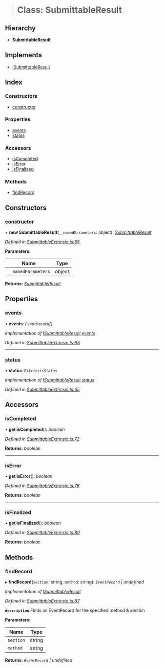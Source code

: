 > # Class: SubmittableResult

## Hierarchy

* **SubmittableResult**

## Implements

* [ISubmittableResult](../interfaces/_submittableextrinsic_.isubmittableresult.md)

## Index

### Constructors

* [constructor](_submittableextrinsic_.submittableresult.md#constructor)

### Properties

* [events](_submittableextrinsic_.submittableresult.md#events)
* [status](_submittableextrinsic_.submittableresult.md#status)

### Accessors

* [isCompleted](_submittableextrinsic_.submittableresult.md#iscompleted)
* [isError](_submittableextrinsic_.submittableresult.md#iserror)
* [isFinalized](_submittableextrinsic_.submittableresult.md#isfinalized)

### Methods

* [findRecord](_submittableextrinsic_.submittableresult.md#findrecord)

## Constructors

###  constructor

\+ **new SubmittableResult**(`__namedParameters`: object): *[SubmittableResult](_submittableextrinsic_.submittableresult.md)*

*Defined in [SubmittableExtrinsic.ts:65](https://github.com/polkadot-js/api/blob/1525d64/packages/api/src/SubmittableExtrinsic.ts#L65)*

**Parameters:**

Name | Type |
------ | ------ |
`__namedParameters` | object |

**Returns:** *[SubmittableResult](_submittableextrinsic_.submittableresult.md)*

## Properties

###  events

• **events**: *`EventRecord`[]*

*Implementation of [ISubmittableResult](../interfaces/_submittableextrinsic_.isubmittableresult.md).[events](../interfaces/_submittableextrinsic_.isubmittableresult.md#events)*

*Defined in [SubmittableExtrinsic.ts:63](https://github.com/polkadot-js/api/blob/1525d64/packages/api/src/SubmittableExtrinsic.ts#L63)*

___

###  status

• **status**: *`ExtrinsicStatus`*

*Implementation of [ISubmittableResult](../interfaces/_submittableextrinsic_.isubmittableresult.md).[status](../interfaces/_submittableextrinsic_.isubmittableresult.md#status)*

*Defined in [SubmittableExtrinsic.ts:65](https://github.com/polkadot-js/api/blob/1525d64/packages/api/src/SubmittableExtrinsic.ts#L65)*

## Accessors

###  isCompleted

• **get isCompleted**(): *boolean*

*Defined in [SubmittableExtrinsic.ts:72](https://github.com/polkadot-js/api/blob/1525d64/packages/api/src/SubmittableExtrinsic.ts#L72)*

**Returns:** *boolean*

___

###  isError

• **get isError**(): *boolean*

*Defined in [SubmittableExtrinsic.ts:76](https://github.com/polkadot-js/api/blob/1525d64/packages/api/src/SubmittableExtrinsic.ts#L76)*

**Returns:** *boolean*

___

###  isFinalized

• **get isFinalized**(): *boolean*

*Defined in [SubmittableExtrinsic.ts:80](https://github.com/polkadot-js/api/blob/1525d64/packages/api/src/SubmittableExtrinsic.ts#L80)*

**Returns:** *boolean*

## Methods

###  findRecord

▸ **findRecord**(`section`: string, `method`: string): *`EventRecord` | undefined*

*Implementation of [ISubmittableResult](../interfaces/_submittableextrinsic_.isubmittableresult.md)*

*Defined in [SubmittableExtrinsic.ts:87](https://github.com/polkadot-js/api/blob/1525d64/packages/api/src/SubmittableExtrinsic.ts#L87)*

**`description`** Finds an EventRecord for the specified method & section

**Parameters:**

Name | Type |
------ | ------ |
`section` | string |
`method` | string |

**Returns:** *`EventRecord` | undefined*